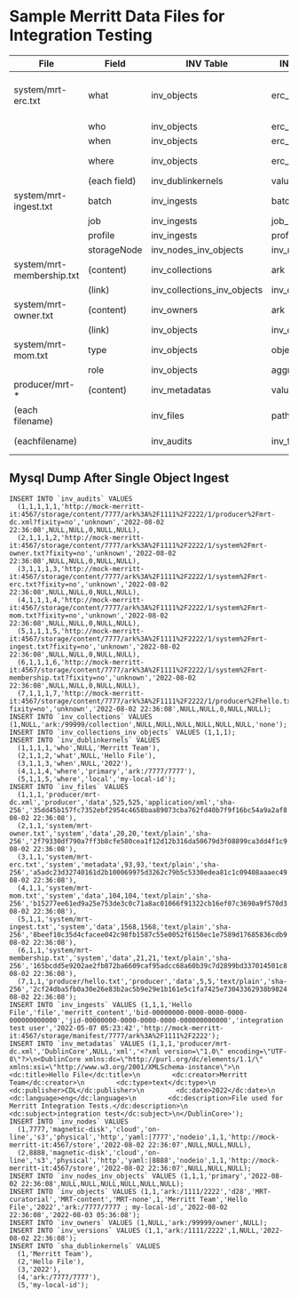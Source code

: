 # Sample Merritt Data Files for Integration Testing

| File | Field | INV Table | INV Column | Note | 
| ---- | ----- | --------- | ---------- | ---- |
| system/mrt-erc.txt | what | inv_objects | erc_what | Unless it comes from mrt-ingest.txt | 
|  | who | inv_objects | erc_who | ^^ | 
|  | when | inv_objects | erc_when | ^^ | 
|  | where | inv_objects | erc_where | values are concatenated | 
|  | (each field) | inv_dublinkernels | value | |
| system/mrt-ingest.txt | batch | inv_ingests | batch_id | |
|  | job | inv_ingests | job_id | |
| | profile | inv_ingests | profile | |
| | storageNode | inv_nodes_inv_objects | inv_node_id | |
| system/mrt-membership.txt | (content) | inv_collections | ark | |
| | (link) | inv_collections_inv_objects | inv_collection_id | |
| system/mrt-owner.txt | (content) | inv_owners | ark | |
| | (link) | inv_objects | inv_owner_id | |
| system/mrt-mom.txt | type | inv_objects | object_type | |
| | role | inv_objects | aggregate_role | |
| producer/mrt-* | (content) | inv_metadatas | value | specific files only |
| (each filename) | | inv_files | pathname | |
| (eachfilename)  | | inv_audits | inv_file_id | links to new inv_files |

## Mysql Dump After Single Object Ingest

```
INSERT INTO `inv_audits` VALUES 
  (1,1,1,1,1,'http://mock-merritt-it:4567/storage/content/7777/ark%3A%2F1111%2F2222/1/producer%2Fmrt-dc.xml?fixity=no','unknown','2022-08-02 22:36:08',NULL,NULL,0,NULL,NULL),
  (2,1,1,1,2,'http://mock-merritt-it:4567/storage/content/7777/ark%3A%2F1111%2F2222/1/system%2Fmrt-owner.txt?fixity=no','unknown','2022-08-02 22:36:08',NULL,NULL,0,NULL,NULL),
  (3,1,1,1,3,'http://mock-merritt-it:4567/storage/content/7777/ark%3A%2F1111%2F2222/1/system%2Fmrt-erc.txt?fixity=no','unknown','2022-08-02 22:36:08',NULL,NULL,0,NULL,NULL),
  (4,1,1,1,4,'http://mock-merritt-it:4567/storage/content/7777/ark%3A%2F1111%2F2222/1/system%2Fmrt-mom.txt?fixity=no','unknown','2022-08-02 22:36:08',NULL,NULL,0,NULL,NULL),
  (5,1,1,1,5,'http://mock-merritt-it:4567/storage/content/7777/ark%3A%2F1111%2F2222/1/system%2Fmrt-ingest.txt?fixity=no','unknown','2022-08-02 22:36:08',NULL,NULL,0,NULL,NULL),
  (6,1,1,1,6,'http://mock-merritt-it:4567/storage/content/7777/ark%3A%2F1111%2F2222/1/system%2Fmrt-membership.txt?fixity=no','unknown','2022-08-02 22:36:08',NULL,NULL,0,NULL,NULL),
  (7,1,1,1,7,'http://mock-merritt-it:4567/storage/content/7777/ark%3A%2F1111%2F2222/1/producer%2Fhello.txt?fixity=no','unknown','2022-08-02 22:36:08',NULL,NULL,0,NULL,NULL);
INSERT INTO `inv_collections` VALUES (1,NULL,'ark:/99999/collection',NULL,NULL,NULL,NULL,NULL,NULL,'none');
INSERT INTO `inv_collections_inv_objects` VALUES (1,1,1);
INSERT INTO `inv_dublinkernels` VALUES 
  (1,1,1,1,'who',NULL,'Merritt Team'),
  (2,1,1,2,'what',NULL,'Hello File'),
  (3,1,1,3,'when',NULL,'2022'),
  (4,1,1,4,'where','primary','ark:/7777/7777'),
  (5,1,1,5,'where','local','my-local-id');
INSERT INTO `inv_files` VALUES 
  (1,1,1,'producer/mrt-dc.xml','producer','data',525,525,'application/xml','sha-256','35dd45b157fc7352ebf2954c4658baa89073cba762fd40b7f9f16bc54a9a2af8','2022-08-02 22:36:08'),
  (2,1,1,'system/mrt-owner.txt','system','data',20,20,'text/plain','sha-256','2f79330df790a7ff3b8cfe580cea1f12d12b316da50679d3f08899ca3dd4f1c9','2022-08-02 22:36:08'),
  (3,1,1,'system/mrt-erc.txt','system','metadata',93,93,'text/plain','sha-256','a5adc23d32740161d2b100069975d3262c79b5c5330edea81c1c09408aaaec49','2022-08-02 22:36:08'),
  (4,1,1,'system/mrt-mom.txt','system','data',104,104,'text/plain','sha-256','b15277ee61ed9a25e753de3c0c71a8ac01066f91322cb16ef07c3690a9f570d3','2022-08-02 22:36:08'),
  (5,1,1,'system/mrt-ingest.txt','system','data',1568,1568,'text/plain','sha-256','8beef10c35d4cfacee042c98fb1587c55e0052f6150ec1e7589d17685836cdb9','2022-08-02 22:36:08'),
  (6,1,1,'system/mrt-membership.txt','system','data',21,21,'text/plain','sha-256','165bcdd5e9202ae2fb872ba6609caf95adcc68a60b39c7d2899bd337014501c8','2022-08-02 22:36:08'),
  (7,1,1,'producer/hello.txt','producer','data',5,5,'text/plain','sha-256','2cf24dba5fb0a30e26e83b2ac5b9e29e1b161e5c1fa7425e73043362938b9824','2022-08-02 22:36:08');
INSERT INTO `inv_ingests` VALUES (1,1,1,'Hello File','file','merritt_content','bid-00000000-0000-0000-0000-000000000000','jid-00000000-0000-0000-0000-000000000000','integration test user','2022-05-07 05:23:42','http://mock-merritt-it:4567/storage/manifest/7777/ark%3A%2F1111%2F2222');
INSERT INTO `inv_metadatas` VALUES (1,1,1,'producer/mrt-dc.xml','DublinCore',NULL,'xml','<?xml version=\"1.0\" encoding=\"UTF-8\"?>\n<DublinCore xmlns:dc=\"http://purl.org/dc/elements/1.1/\" xmlns:xsi=\"http://www.w3.org/2001/XMLSchema-instance\">\n        <dc:title>Hello File</dc:title>\n        <dc:creator>Merritt Team</dc:creator>\n        <dc:type>text</dc:type>\n        <dc:publisher>CDL</dc:publisher>\n        <dc:date>2022</dc:date>\n        <dc:language>eng</dc:language>\n        <dc:description>File used for Merritt Integration Tests.</dc:description>\n        <dc:subject>integration test</dc:subject>\n</DublinCore>');
INSERT INTO `inv_nodes` VALUES 
  (1,7777,'magnetic-disk','cloud','on-line','s3','physical','http','yaml:|7777','nodeio',1,1,'http://mock-merritt-it:4567/store','2022-08-02 22:36:07',NULL,NULL,NULL),
  (2,8888,'magnetic-disk','cloud','on-line','s3','physical','http','yaml:|8888','nodeio',1,1,'http://mock-merritt-it:4567/store','2022-08-02 22:36:07',NULL,NULL,NULL);
INSERT INTO `inv_nodes_inv_objects` VALUES (1,1,1,'primary','2022-08-02 22:36:08',NULL,NULL,NULL,NULL,NULL,NULL);
INSERT INTO `inv_objects` VALUES (1,1,'ark:/1111/2222','d28','MRT-curatorial','MRT-content','MRT-none',1,'Merritt Team','Hello File','2022','ark:/7777/7777 ; my-local-id','2022-08-02 22:36:08','2022-08-03 05:36:08');
INSERT INTO `inv_owners` VALUES (1,NULL,'ark:/99999/owner',NULL);
INSERT INTO `inv_versions` VALUES (1,1,'ark:/1111/2222',1,NULL,'2022-08-02 22:36:08');
INSERT INTO `sha_dublinkernels` VALUES 
  (1,'Merritt Team'),
  (2,'Hello File'),
  (3,'2022'),
  (4,'ark:/7777/7777'),
  (5,'my-local-id');
```
